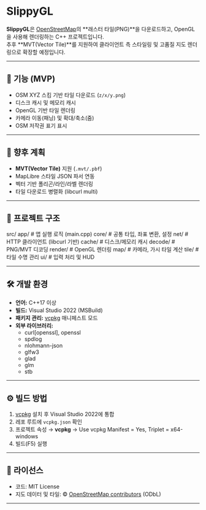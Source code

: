 # SlippyGL

**SlippyGL**은 [OpenStreetMap](https://www.openstreetmap.org/)의 **래스터 타일(PNG)**을 다운로드하고,
OpenGL을 사용해 렌더링하는 C++ 프로젝트입니다.  
추후 **MVT(Vector Tile)**를 지원하여 클라이언트 측 스타일링 및 고품질 지도 렌더링으로 확장할 예정입니다.

---

## 📌 기능 (MVP)
- OSM XYZ 스킴 기반 타일 다운로드 (`z/x/y.png`)
- 디스크 캐시 및 메모리 캐시
- OpenGL 기반 타일 렌더링
- 카메라 이동(패닝) 및 확대/축소(줌)
- OSM 저작권 표기 표시

---

## 🚀 향후 계획
- **MVT(Vector Tile)** 지원 (`.mvt/.pbf`)
- MapLibre 스타일 JSON 파서 연동
- 벡터 기반 폴리곤/라인/라벨 렌더링
- 타일 다운로드 병렬화 (libcurl multi)

---

## 📂 프로젝트 구조

src/
app/ # 앱 실행 로직 (main.cpp)
core/ # 공통 타입, 좌표 변환, 설정
net/ # HTTP 클라이언트 (libcurl 기반)
cache/ # 디스크/메모리 캐시
decode/ # PNG/MVT 디코딩
render/ # OpenGL 렌더링
map/ # 카메라, 가시 타일 계산
tile/ # 타일 수명 관리
ui/ # 입력 처리 및 HUD


---

## 🛠 개발 환경
- **언어:** C++17 이상
- **빌드:** Visual Studio 2022 (MSBuild)
- **패키지 관리:** [vcpkg](https://github.com/microsoft/vcpkg) 매니페스트 모드
- **외부 라이브러리:**
  - curl[openssl], openssl
  - spdlog
  - nlohmann-json
  - glfw3
  - glad
  - glm
  - stb

---

## ⚙️ 빌드 방법
1. [vcpkg](https://github.com/microsoft/vcpkg) 설치 후 Visual Studio 2022에 통합  
2. 레포 루트에 `vcpkg.json` 확인  
3. 프로젝트 속성 → **vcpkg** → Use vcpkg Manifest = Yes, Triplet = x64-windows  
4. 빌드(F5) 실행

---

## 📜 라이선스
- 코드: MIT License
- 지도 데이터 및 타일: © [OpenStreetMap contributors](https://www.openstreetmap.org/copyright) (ODbL)

---
